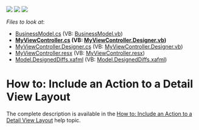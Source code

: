 <!-- default badges list -->
![](https://img.shields.io/endpoint?url=https://codecentral.devexpress.com/api/v1/VersionRange/128591692/14.1.5%2B)
[![](https://img.shields.io/badge/Open_in_DevExpress_Support_Center-FF7200?style=flat-square&logo=DevExpress&logoColor=white)](https://supportcenter.devexpress.com/ticket/details/E1847)
[![](https://img.shields.io/badge/📖_How_to_use_DevExpress_Examples-e9f6fc?style=flat-square)](https://docs.devexpress.com/GeneralInformation/403183)
<!-- default badges end -->
<!-- default file list -->
*Files to look at*:

* [BusinessModel.cs](./CS/MySolution.Module/BusinessObjects/BusinessModel.cs) (VB: [BusinessModel.vb](./VB/MySolution.Module/BusinessObjects/BusinessModel.vb))
* **[MyViewController.cs](./CS/MySolution.Module/Controllers/MyViewController.cs) (VB: [MyViewController.Designer.vb](./VB/MySolution.Module/Controllers/MyViewController.Designer.vb))**
* [MyViewController.Designer.cs](./CS/MySolution.Module/Controllers/MyViewController.Designer.cs) (VB: [MyViewController.Designer.vb](./VB/MySolution.Module/Controllers/MyViewController.Designer.vb))
* [MyViewController.resx](./CS/MySolution.Module/Controllers/MyViewController.resx) (VB: [MyViewController.resx](./VB/MySolution.Module/Controllers/MyViewController.resx))
* [Model.DesignedDiffs.xafml](./CS/MySolution.Module/Model.DesignedDiffs.xafml) (VB: [Model.DesignedDiffs.xafml](./VB/MySolution.Module/Model.DesignedDiffs.xafml))
<!-- default file list end -->
# How to: Include an Action to a Detail View Layout


<p>The complete description is available in the <a href="http://documentation.devexpress.com/#Xaf/CustomDocument2816">How to: Include an Action to a Detail View Layout</a> help topic.</p>

<br/>


